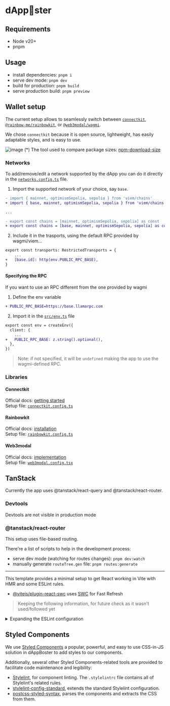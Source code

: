 # dApp👻ster

## Requirements

- Node v20+
- pnpm

## Usage

- install dependencies: `pnpm i`
- serve dev mode: `pnpm dev`
- build for production: `pnpm build`
- serve production build: `pnpm preview`

## Wallet setup

The current setup allows to seamlessly switch between [`connectkit`](#connectkit), [`@rainbow-me/rainbowkit`](#rainbowkit), or [`@web3modal/wagmi`](#web3modal).

We chose `connectkit` because it is open source, lightweight, has easily adaptable styles, and is easy to use.

![image](https://github.com/BootNodeDev/dAppBooster/assets/3315606/81e793e5-8e09-4447-bb21-f0477f26bb0e)
(\*) The tool used to compare package sizes: [npm-download-size](https://arve0.github.io/npm-download-size)

### Networks

To add/remove/edit a network supported by the dApp you can do it directly in the [`networks.config.ts`](src/_lib/networks.config.ts) file.

1. Import the supported network of your choice, say `base`.

```diff
- import { mainnet, optimismSepolia, sepolia } from 'viem/chains'
+ import { base, mainnet, optimismSepolia, sepolia } from 'viem/chains'

...

- export const chains = [mainnet, optimismSepolia, sepolia] as const
+ export const chains = [base, mainnet, optimismSepolia, sepolia] as const

```

2. Include it in the trasports, using the default RPC provided by wagmi/viem...

```diff
export const transports: RestrictedTransports = {
    ...
+   [base.id]: http(env.PUBLIC_RPC_BASE),
}
```

#### Specifying the RPC

If you want to use an RPC different from the one provided by wagmi

1. Define the env variable

```diff
+ PUBLIC_RPC_BASE=https://base.llamarpc.com
```

2. Import it in the [`src/env.ts`](src/env.ts) file

```diff
export const env = createEnv({
  client: {
    ...
+   PUBLIC_RPC_BASE: z.string().optional(),
  },
})
```

> Note: if not specified, it will be `undefined` making the app to use the wagmi-defined RPC.

### Libraries

#### Connectkit

Official docs: [getting started](https://docs.family.co/connectkit/getting-started#getting-started)
<br>
Setup file: [`connectkit.config.ts`](src/_lib/wallets/connectkit.config.ts)

#### Rainbowkit

Official docs: [installation](https://www.rainbowkit.com/docs/installation)
<br>
Setup file: [`rainbowkit.config.ts`](src/_lib/wallets/rainbowkit.config.ts)

#### Web3modal

Official docs: [implementation](https://docs.walletconnect.com/web3modal/react/about#implementation)
<br>
Setup file: [`web3modal.config.tsx`](src/_lib/wallets/web3modal.config.tsx)

## TanStack

Currently the app uses @tanstack/react-query and @tanstack/react-router.

### Devtools

Devtools are not visible in production mode

### @tanstack/react-router

This setup uses file-based routing.

There're a list of scripts to help in the development process:

- serve dev mode (watching for routes changes): `pnpm dev:watch`
- manually generate `routeTree.gen` file: `pnpm routes:generate`

---

This template provides a minimal setup to get React working in Vite with HMR and some ESLint rules.

- [@vitejs/plugin-react-swc](https://github.com/vitejs/vite-plugin-react-swc) uses [SWC](https://swc.rs/) for Fast Refresh

> Keeping the following information, for future check as it wasn't used/followed yet

<details>
<summary>Expanding the ESLint configuration</summary>

## Expanding the ESLint configuration

If you are developing a production application, we recommend updating the configuration to enable type aware lint rules:

- Configure the top-level `parserOptions` property like this:

```js
export default {
  // other rules...
  parserOptions: {
    ecmaVersion: 'latest',
    sourceType: 'module',
    project: ['./tsconfig.json', './tsconfig.node.json'],
    tsconfigRootDir: __dirname,
  },
}
```

- Replace `plugin:@typescript-eslint/recommended` to `plugin:@typescript-eslint/recommended-type-checked` or `plugin:@typescript-eslint/strict-type-checked`
- Optionally add `plugin:@typescript-eslint/stylistic-type-checked`
- Install [eslint-plugin-react](https://github.com/jsx-eslint/eslint-plugin-react) and add `plugin:react/recommended` & `plugin:react/jsx-runtime` to the `extends` list
</details>

## Styled Components

We use [Styled Components](https://styled-components.com/) a popular, powerful, and easy to use CSS-in-JS solution in dAppBoster to add styles to our components.

Additionally, several other Styled Components-related tools are provided to facilitate code maintenance and legibility:

- [Stylelint](https://stylelint.io/), for component linting. The `.stylelintrc` file contains all of Stylelint's related rules.
- [stylelint-config-standard](https://github.com/stylelint/stylelint-config-standard), extends the standard Stylelint configuration.
- [postcss-styled-syntax](https://github.com/hudochenkov/postcss-styled-syntax), parses the components and extracts the CSS from them.